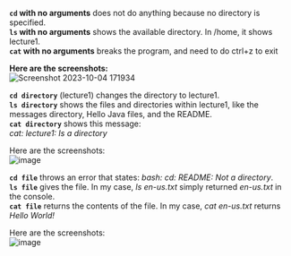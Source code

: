 **`cd` with no arguments** does not do anything because no directory is specified.  
**`ls` with no arguments** shows the available directory. In /home, it shows lecture1.  
**`cat` with no arguments** breaks the program, and need to do ctrl+z to exit  

**Here are the screenshots:**  
![Screenshot 2023-10-04 171934](https://github.com/csmo1112/cse15l-lab-reports/assets/147008706/21745c2c-b900-4eac-a0c2-84430829daa4)


**`cd directory`** (lecture1) changes the directory to lecture1.  
**`ls directory`** shows the files and directories within lecture1, like the messages directory, Hello Java files, and the README.  
**`cat directory`** shows this message:  
*cat: lecture1: Is a directory* 

Here are the screenshots:  
![image](https://github.com/csmo1112/cse15l-lab-reports/assets/147008706/09557f91-865a-4453-a3c0-79f04e8fd3a7)


**`cd file`** throws an error that states: *bash: cd: README: Not a directory*.  
**`ls file`** gives the file. In my case, *ls en-us.txt* simply returned *en-us.txt* in the console.  
**`cat file`** returns the contents of the file. In my case, *cat en-us.txt* returns *Hello World!*  

Here are the screenshots:  
![image](https://github.com/csmo1112/cse15l-lab-reports/assets/147008706/a1f1b680-085f-4531-a0c2-747075916b6e)
